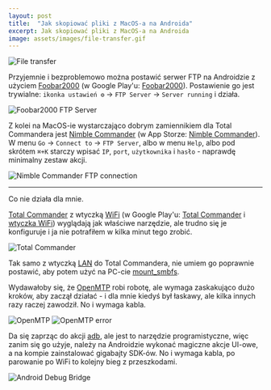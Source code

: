 ```yaml
---
layout: post
title:  "Jak skopiować pliki z MacOS-a na Androida"
excerpt: Jak skopiować pliki z MacOS-a na Androida
image: assets/images/file-transfer.gif
---
```


![File transfer](/assets/images/file-transfer.gif)

Przyjemnie i bezproblemowo można postawić serwer FTP na Androidzie z użyciem [Foobar2000](https://www.foobar2000.org/android) (w Google Play'u: [Foobar2000](https://play.google.com/store/apps/details?id=com.foobar2000.foobar2000)).  Postawienie go jest trywialne: `ikonka ustawień ⚙` -> `FTP Server` -> `Server running` i działa.  

![Foobar2000 FTP Server](/assets/images/foobar2000-ftp.webp)

Z kolei na MacOS-ie wystarczająco dobrym zamiennikiem dla Total Commandera jest [Nimble Commander](https://magnumbytes.com/) (w App Storze: [Nimble Commander](https://apps.apple.com/us/app/nimble-commander/id905202937)).  W menu `Go` -> `Connect to` -> `FTP Server`, albo w menu `Help`, albo pod skrótem `⌘+K` starczy wpisać `IP`, `port`, `użytkownika` i `hasło` - naprawdę minimalny zestaw akcji.

![Nimble Commander FTP connection](/assets/images/nimble-commander.webp)

---

Co nie działa dla mnie.

[Total Commander](https://www.ghisler.com) z wtyczką [WiFi](https://www.ghisler.com/androidplugins/wifi) (w Google Play'u: [Total Commander](https://play.google.com/store/apps/details?id=com.ghisler.android.TotalCommander) i [wtyczka WiFi](https://play.google.com/store/apps/details?id=com.ghisler.tcplugins.wifitransfer)) wyglądają jak właściwe narzędzie, ale trudno się je konfiguruje i ja nie potrafiłem w kilka minut tego zrobić.

![Total Commander](/assets/images/total-commander.webp)


Tak samo z wtyczką [LAN](https://play.google.com/store/apps/details?id=com.ghisler.tcplugins.LAN) do Total Commandera, nie umiem go poprawnie postawić, aby potem użyć na PC-cie [mount_smbfs](https://man.freebsd.org/cgi/man.cgi?mount_smbfs).

Wydawałoby się, że [OpenMTP](https://openmtp.ganeshrvel.com) robi robotę, ale wymaga zaskakująco dużo kroków, aby zaczął działać - i dla mnie kiedyś był łaskawy, ale kilka innych razy raczej zawodził.  No i wymaga kabla.

![OpenMTP](/assets/images/openmtp.webp)
![OpenMTP error](/assets/images/openmtp-error.webp)

Da się zaprząc do akcji [adb](developer.android.com/tools/adb), ale jest to narzędzie programistyczne, więc zanim się go użyje, należy na Androidzie wykonać magiczne akcje UI-owe, a na kompie zainstalować gigabajty SDK-ów.  No i wymaga kabla, po parowanie po WiFi to kolejny bieg z przeszkodami.

![Android Debug Bridge](/assets/images/adb.webp)

